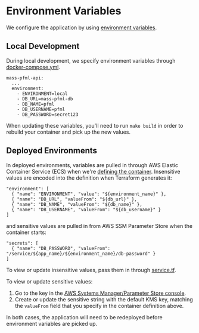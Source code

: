 # Environment Variables

We configure the application by using [environment variables](https://12factor.net/config).

## Local Development

During local development, we specify environment variables through [docker-compose.yml](/api/docker-compose.yml).

```
mass-pfml-api:
  ...
  environment:
    - ENVIRONMENT=local
    - DB_URL=mass-pfml-db
    - DB_NAME=pfml
    - DB_USERNAME=pfml
    - DB_PASSWORD=secret123
```

When updating these variables, you'll need to run `make build` in order to rebuild your container and pick up the new values.

## Deployed Environments

In deployed environments, variables are pulled in through AWS Elastic Container Service (ECS) when we're [defining the container](/infra/api/template/container_definitions.json). Insensitive values are encoded into the definition when Terraform generates it:

```
"environment": [
  { "name": "ENVIRONMENT", "value": "${environment_name}" },
  { "name": "DB_URL", "valueFrom": "${db_url}" },
  { "name": "DB_NAME", "valueFrom": "${db_name}" },
  { "name": "DB_USERNAME", "valueFrom": "${db_username}" }
]
```

and sensitive values are pulled in from AWS SSM Parameter Store when the container starts:

```
"secrets": [
  { "name": "DB_PASSWORD", "valueFrom": "/service/${app_name}/${environment_name}/db-password" }
]
```

To view or update insensitive values, pass them in through [service.tf](/infra/api/template/service.tf).

To view or update sensitive values:
  1. Go to the key in the [AWS Systems Manager/Parameter Store console](https://console.aws.amazon.com/systems-manager/parameters?region=us-east-1).
  2. Create or update the sensitive string with the default KMS key, matching the `valueFrom` field that you specify in the container definition above.

In both cases, the application will need to be redeployed before environment variables are picked up.
